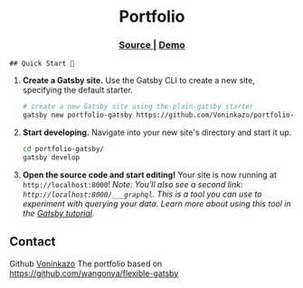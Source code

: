 <h1 align="center">
  Portfolio
</h1>

<div align="center">
  <h3>
    <a href="https://github.com/Voninkazo/sandy-portfolio">
      Source
    </a>
    <span> | </span>
    <a href="https://sandy-portfolio.netlify.app/">
      Demo
    </a>
  </h3>
</div>


    ## Quick Start 🚀
1.  **Create a Gatsby site.**
    Use the Gatsby CLI to create a new site, specifying the default starter.
    ```sh
    # create a new Gatsby site using the-plain-gatsby starter
    gatsby new portfolio-gatsby https://github.com/Voninkazo/portfolio-gatsby
    ```
2.  **Start developing.**
    Navigate into your new site's directory and start it up.
    ```sh
    cd portfolio-gatsby/
    gatsby develop
    ```
3.  **Open the source code and start editing!**
    Your site is now running at `http://localhost:8000`!
    _Note: You'll also see a second link: _`http://localhost:8000/___graphql`_. This is a tool you can use to experiment with querying your data. Learn more about using this tool in the [Gatsby tutorial](https://www.gatsbyjs.org/tutorial/part-five/#introducing-graphiql)._
## Contact
Github [Voninkazo](https://github.com/Voninkazo)
The portfolio based on https://github.com/wangonya/flexible-gatsby